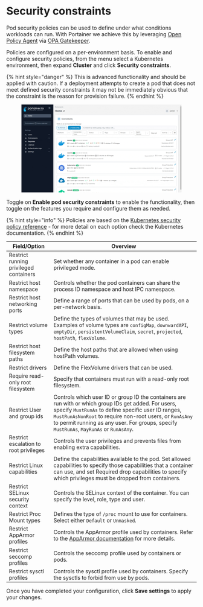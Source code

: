# Security constraints

Pod security policies can be used to define under what conditions workloads can run. With Portainer we achieve this by leveraging [Open Policy Agent](https://www.openpolicyagent.org/) via [OPA Gatekeeper](https://github.com/open-policy-agent/gatekeeper).&#x20;

Policies are configured on a per-environment basis. To enable and configure security policies, from the menu select a Kubernetes environment, then expand **Cluster** and click **Security constraints**.

{% hint style="danger" %}
This is advanced functionality and should be applied with caution. If a deployment attempts to create a pod that does not meet defined security constraints it may not be immediately obvious that the constraint is the reason for provision failure.
{% endhint %}

<figure><img src="../../../.gitbook/assets/2.15-k8s-cluster-securitypolicies.gif" alt=""><figcaption></figcaption></figure>

Toggle on **Enable pod security constraints** to enable the functionality, then toggle on the features you require and configure them as needed.

{% hint style="info" %}
Policies are based on the [Kubernetes security policy reference](https://v1-21.docs.kubernetes.io/docs/concepts/policy/pod-security-policy/#policy-reference) - for more detail on each option check the Kubernetes documentation.
{% endhint %}

| Field/Option                           | Overview                                                                                                                                                                                                                                                                                                             |
| -------------------------------------- | -------------------------------------------------------------------------------------------------------------------------------------------------------------------------------------------------------------------------------------------------------------------------------------------------------------------- |
| Restrict running privileged containers | Set whether any container in a pod can enable privileged mode.                                                                                                                                                                                                                                                       |
| Restrict host namespace                | Controls whether the pod containers can share the process ID namespace and host IPC namespace.                                                                                                                                                                                                                       |
| Restrict host networking ports         | Define a range of ports that can be used by pods, on a per-network basis.                                                                                                                                                                                                                                            |
| Restrict volume types                  | Define the types of volumes that may be used. Examples of volume types are `configMap`, `downwardAPI`, `emptyDir`, `persistentVolumeClaim`, `secret`, `projected`, `hostPath`, `flexVolume`.                                                                                                                         |
| Restrict host filesystem paths         | Define the host paths that are allowed when using hostPath volumes.                                                                                                                                                                                                                                                  |
| Restrict drivers                       | Define the FlexVolume drivers that can be used.                                                                                                                                                                                                                                                                      |
| Require read-only root filesystem      | Specify that containers must run with a read-only root filesystem.                                                                                                                                                                                                                                                   |
| Restrict User and group ids            | Controls which user ID or group ID the containers are run with or which group IDs get added. For users, specify `MustRunAs` to define specific user ID ranges, `MustRunAsNonRoot` to require non-root users, or `RunAsAny` to permit running as any user. For groups, specify `MustRunAs`, `MayRunAs` or `RunAsAny`. |
| Restrict escalation to root privileges | Controls the user privileges and prevents files from enabling extra capabilities.                                                                                                                                                                                                                                    |
| Restrict Linux capabilities            | Define the capabilities available to the pod. Set allowed capabilities to specify those capabilities that a container can use, and set Required drop capabilities to specify which privileges must be dropped from containers.                                                                                       |
| Restrict SELinux security context      | Controls the SELinux context of the container. You can specify the level, role, type and user.                                                                                                                                                                                                                       |
| Restrict Proc Mount types              | Defines the type of `/proc` mount to use for containers. Select either `Default` or `Unmasked`.                                                                                                                                                                                                                      |
| Restrict AppArmor profiles             | Controls the AppArmor profile used by containers. Refer to the [AppArmor documentation](https://v1-21.docs.kubernetes.io/docs/tutorials/clusters/apparmor/#podsecuritypolicy-annotations) for more details.                                                                                                          |
| Restrict seccomp profiles              | Controls the seccomp profile used by containers or pods.                                                                                                                                                                                                                                                             |
| Restrict sysctl profiles               | Controls the sysctl profile used by containers. Specify the sysctls to forbid from use by pods.                                                                                                                                                                                                                      |

&#x20;Once you have completed your configuration, click **Save settings** to apply your changes.
